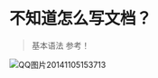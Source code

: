 
# 不知道怎么写文档？

> 基本语法 参考！

![QQ图片20141105153713](http://192.168.1.240/uploads/ranmufei/apps/9703814fcd/QQ%E5%9B%BE%E7%89%8720141105153713.jpg)

